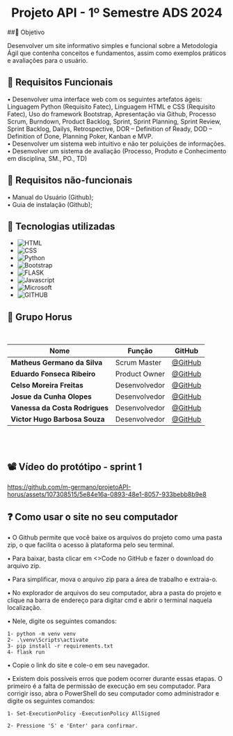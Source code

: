 <h1 align="center">Projeto API - 1º Semestre ADS 2024 </h1>

##🎯 Objetivo

Desenvolver um site informativo simples e funcional sobre a Metodologia Ágil que contenha conceitos e fundamentos, assim como exemplos práticos e avaliações para o usuário.

## 📍 Requisitos Funcionais
•	Desenvolver uma interface web com os seguintes artefatos ágeis: Linguagem Python (Requisito Fatec), Linguagem HTML e CSS (Requisito Fatec), Uso do framework Bootstrap, Apresentação via Github, Processo Scrum, Burndown, Product Backlog,  Sprint, Sprint Planning,  Sprint Review, Sprint Backlog, Dailys, Retrospective, DOR – Definition of Ready, DOD – Definition of Done, Planning Poker, Kanban e  MVP.
<br>
•	Desenvolver um sistema web intuitivo e não ter poluições de informações.
<br>
•	Desenvolver um sistema de avaliação (Processo, Produto e Conhecimento em disciplina, SM., PO., TD)


## 📍 Requisitos não-funcionais

•	Manual do Usuário (Github);
<br>
•	Guia de instalação (Github);

## 🔧 Tecnologias utilizadas

- ![HTML](https://img.shields.io/badge/HTML5-E34F26?style=for-the-badge&logo=html5&logoColor=white)
- ![CSS](https://img.shields.io/badge/CSS-239120?&style=for-the-badge&logo=css3&logoColor=white)
- ![Python](https://img.shields.io/badge/Python-14354C?style=for-the-badge&logo=python&logoColor=white)
- ![Bootstrap](https://img.shields.io/badge/Bootstrap-563D7C?style=for-the-badge&logo=bootstrap&logoColor=white) 
- ![FLASK](https://img.shields.io/badge/Flask-000000?style=for-the-badge&logo=flask&logoColor=white) 
- ![Javascript](https://img.shields.io/badge/JavaScript-F7DF1E?style=for-the-badge&logo=javascript&logoColor=black)
- ![Microsoft](https://img.shields.io/badge/Microsoft_Office-D83B01?style=for-the-badge&logo=microsoft-office&logoColor=white)
- ![GITHUB](https://img.shields.io/badge/GitHub-100000?style=for-the-badge&logo=github&logoColor=white)

## 👥 Grupo Horus

<br>

|Nome|Função|GitHub|
| -------- |-------- |-------- |
|**Matheus Germano da Silva**|Scrum Master|[@GitHub](https://github.com/m-germano)|
|**Eduardo Fonseca Ribeiro**|Product Owner|[@GitHub](https://github.com/haisper)|
|**Celso Moreira Freitas**|Desenvolvedor|[@GitHub](https://github.com/yCels)|
|**Josue da Cunha Olopes**|Desenvolvedor|[@GitHub](https://github.com/jo-olopes)|
|**Vanessa da Costa Rodrigues**|Desenvolvedor|[@GitHub](https://github.com/Doryumi)|
|**Victor Hugo Barbosa Souza**|Desenvolvedor|[@GitHub](https://github.com/victor4486)|

<br><br>
## 📽️ Vídeo do protótipo - sprint 1


https://github.com/m-germano/projetoAPI-horus/assets/107308515/5e84e16a-0893-48e1-8057-933bebb8b9e8



## ❓ Como usar o site no seu computador

• O Github permite que você baixe os arquivos do projeto como uma pasta zip, o que facilita o acesso à plataforma pelo seu terminal.

• Para baixar, basta clicar em <>Code no GitHub e fazer o download do arquivo zip.

• Para simplificar, mova o arquivo zip para a área de trabalho e extraia-o.

• No explorador de arquivos do seu computador, abra a pasta do projeto e clique na barra de endereço para digitar cmd e abrir o terminal naquela localização.

• Nele, digite os seguintes comandos:

```
1- python -m venv venv 
2- .\venv\Scripts\activate 
3- pip install -r requirements.txt 
4- flask run

```

• Copie o link do site e cole-o em seu navegador.

• Existem dois possíveis erros que podem ocorrer durante essas etapas. O primeiro é a falta de permissão de execução em seu computador. Para corrigir isso, abra o PowerShell do seu computador como administrador e digite os seguintes comandos:

```
1- Set-ExecutionPolicy -ExecutionPolicy AllSigned

2- Pressione 'S' e 'Enter' para confirmar.
```

